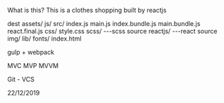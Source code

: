 What is this?
This is a clothes shopping built by reactjs

dest
  assets/
    js/
      src/
        index.js
        main.js
      index.bundle.js
      main.bundle.js
      react.final.js
    css/
      style.css
    scss/
      ---scss source
    reactjs/
      ---react source
    img/
    lib/
    fonts/
  index.html

  <!-- Task runner -->
  gulp + webpack

  <!-- UI design pattern -->
  MVC
  MVP
  MVVM

  <!-- Unit test -->

  <!-- Version control -->
  Git  - VCS

  <!-- Deadline -->
  22/12/2019
